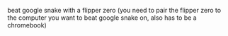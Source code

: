 beat google snake with a flipper zero
(you need to pair the flipper zero to the computer you want to beat google snake on, also has to be a chromebook)
